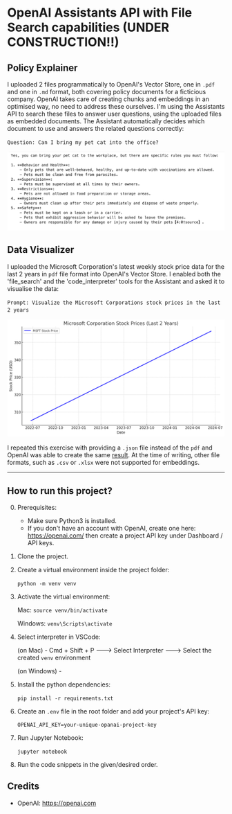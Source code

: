 #  OpenAI Assistants API with File Search capabilities (UNDER CONSTRUCTION!!)

## Policy Explainer

I uploaded 2 files programmatically to OpenAI's Vector Store, one in `.pdf` and one in `.md` format, both covering policy documents for a ficticious company. OpenAI takes care of creating chunks and embeddings in an optimised way, no need to address these ourselves.
I'm using the Assistants API to search these files to answer user questions, using the uploaded files as embedded documents. The Assistant automatically decides which document to use and answers the related questions correctly:


`Question: Can I bring my pet cat into the office?`


![policy-answer](policy-answer.png)



## Data Visualizer

I uploaded the Microsoft Corporation's latest weekly stock price data for the last 2 years in `pdf` file format into OpenAI's Vector Store.
I enabled both the 'file_search' and the 'code_interpreter' tools for the Assistant and asked it to visualise the data:

`Prompt: Visualize the Microsoft Corporations stock prices in the last 2 years`

![visual_from_pdf](visual_from_pdf.png)

I repeated this exercise with providing a `.json` file instead of the `pdf` and OpenAI was able to create the same [result](visual_from_json.png). At the time of writing, other file formats, such as `.csv` or `.xlsx` were not supported for embeddings.

---

## How to run this project?

0. Prerequisites:

   - Make sure Python3 is installed.
   - If you don't have an account with OpenAI, create one here: https://openai.com/ then create a project API key under Dashboard / API keys.

1. Clone the project.

2. Create a virtual environment inside the project folder:

   `python -m venv venv`

3. Activate the virtual environment:

   Mac: `source venv/bin/activate`

   Windows: `venv\Scripts\activate`

4. Select interpreter in VSCode:

   (on Mac) - Cmd + Shift + P  ---> Select Interpreter ---> Select the created `venv` environment

   (on Windows) - 

5. Install the python dependencies:

   `pip install -r requirements.txt`


6. Create an `.env` file in the root folder and add your project's API key:

   ```
   OPENAI_API_KEY=your-unique-opanai-project-key
   ```

7. Run Jupyter Notebook:

   `jupyter notebook`

8. Run the code snippets in the given/desired order.


## Credits


- OpenAI: https://openai.com
